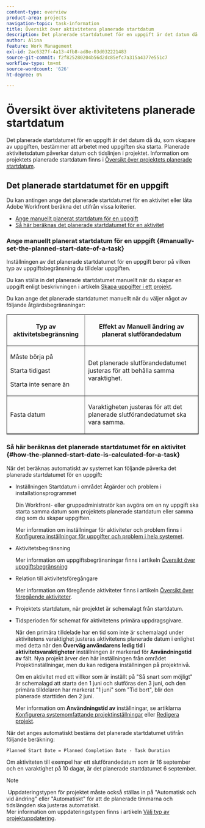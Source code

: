 ```yaml
---
content-type: overview
product-area: projects
navigation-topic: task-information
title: Översikt över aktivitetens planerade startdatum
description: Det planerade startdatumet för en uppgift är det datum då du, som skapare av uppgiften, bestämmer att arbetet med uppgiften ska starta. Planerade aktivitetsdatum påverkar datum och tidslinjen i projektet. Information om projektets planerade startdatum finns i Översikt över projektets planerade startdatum.
author: Alina
feature: Work Management
exl-id: 2ac6327f-4a13-4fb8-ad8e-03d032221483
source-git-commit: f2f825280204b56d2dc85efc7a315a4377e551c7
workflow-type: tm+mt
source-wordcount: '626'
ht-degree: 0%

---
```


# Översikt över aktivitetens planerade startdatum

Det planerade startdatumet för en uppgift är det datum då du, som skapare av uppgiften, bestämmer att arbetet med uppgiften ska starta. Planerade aktivitetsdatum påverkar datum och tidslinjen i projektet. Information om projektets planerade startdatum finns i [Översikt över projektets planerade startdatum](../../../manage-work/projects/planning-a-project/project-planned-start-date.md).

## Det planerade startdatumet för en uppgift

Du kan antingen ange det planerade startdatumet för en aktivitet eller låta Adobe Workfront beräkna det utifrån vissa kriterier. 

* [Ange manuellt planerat startdatum för en uppgift](#manually-set-the-planned-start-date-of-a-task)
* [Så här beräknas det planerade startdatumet för en aktivitet](#how-the-planned-start-date-is-calculated-for-a-task)

### Ange manuellt planerat startdatum för en uppgift {#manually-set-the-planned-start-date-of-a-task}

Inställningen av det planerade startdatumet för en uppgift beror på vilken typ av uppgiftsbegränsning du tilldelar uppgiften. 

Du kan ställa in det planerade startdatumet manuellt när du skapar en uppgift enligt beskrivningen i artikeln [Skapa uppgifter i ett projekt](../../../manage-work/tasks/create-tasks/create-tasks-in-project.md).

Du kan ange det planerade startdatumet manuellt när du väljer något av följande åtgärdsbegränsningar: 

<table border="1" cellspacing="15" cellpadding="1"> 
 <col> 
 <col> 
 <thead> 
  <tr> 
   <th> <p><strong>Typ av aktivitetsbegränsning</strong> </p> </th> 
   <th> <p><strong>Effekt av Manuell ändring av planerat slutförandedatum</strong> </p> </th> 
  </tr> 
 </thead> 
 <tbody> 
  <tr> 
   <td> <p>Måste börja på</p> <p>Starta tidigast</p> <p>Starta inte senare än</p> </td> 
   <td> <p><span class="s1">Det planerade slutförandedatumet justeras för att behålla samma varaktighet.</span> </p> </td> 
  </tr> 
  <tr> 
   <td> <p>Fasta datum</p> </td> 
   <td> <p>Varaktigheten justeras för att det planerade slutförandedatumet ska vara samma.</p> </td> 
  </tr> 
 </tbody> 
</table>

### Så här beräknas det planerade startdatumet för en aktivitet {#how-the-planned-start-date-is-calculated-for-a-task}

När det beräknas automatiskt av systemet kan följande påverka det planerade startdatumet för en uppgift:

* Inställningen Startdatum i området Åtgärder och problem i installationsprogrammet

   Din Workfront- eller gruppadministratör kan avgöra om en ny uppgift ska starta samma datum som projektets planerade startdatum eller samma dag som du skapar uppgiften.

   Mer information om inställningar för aktiviteter och problem finns i [Konfigurera inställningar för uppgifter och problem i hela systemet](../../../administration-and-setup/set-up-workfront/configure-system-defaults/set-task-issue-preferences.md).

* Aktivitetsbegränsning

   Mer information om uppgiftsbegränsningar finns i artikeln [Översikt över uppgiftsbegränsning](../../../manage-work/tasks/task-constraints/task-constraint-overview.md)

* Relation till aktivitetsföregångare

   Mer information om föregående aktiviteter finns i artikeln [Översikt över föregående aktiviteter](../../../manage-work/tasks/use-prdcssrs/predecessors-overview.md).

* Projektets startdatum, när projektet är schemalagt från startdatum.
* Tidsperioden för schemat för aktivitetens primära uppdragsgivare.

   När den primära tilldelade har en tid som inte är schemalagd under aktivitetens varaktighet justeras aktivitetens planerade datum i enlighet med detta när den **Överväg användarens ledig tid i aktivitetsvaraktigheter** inställningen är markerad för **Användningstid av** fält. Nya projekt ärver den här inställningen från området Projektinställningar, men du kan redigera inställningen på projektnivå.

   Om en aktivitet med ett villkor som är inställt på &quot;Så snart som möjligt&quot; är schemalagd att starta den 1 juni och slutföras den 3 juni, och den primära tilldelaren har markerat &quot;1 juni&quot; som &quot;Tid bort&quot;, blir den planerade starttiden den 2 juni.

   Mer information om **Användningstid av** inställningar, se artiklarna  [Konfigurera systemomfattande projektinställningar](../../../administration-and-setup/set-up-workfront/configure-system-defaults/set-project-preferences.md) eller [Redigera projekt](../../../manage-work/projects/manage-projects/edit-projects.md).

När det anges automatiskt bestäms det planerade startdatumet utifrån följande beräkning: 

```
Planned Start Date = Planned Completion Date - Task Duration
```

Om aktiviteten till exempel har ett slutförandedatum som är 16 september och en varaktighet på 10 dagar, är det planerade startdatumet 6 september.

>[!NOTE]
>
> Uppdateringstypen för projektet måste också ställas in på &quot;Automatisk och vid ändring&quot; eller &quot;Automatiskt&quot; för att de planerade timmarna och tidslängden ska justeras automatiskt.\
Mer information om uppdateringstypen finns i artikeln [Välj typ av projektuppdatering](../../../manage-work/projects/manage-projects/select-project-update-type.md).
